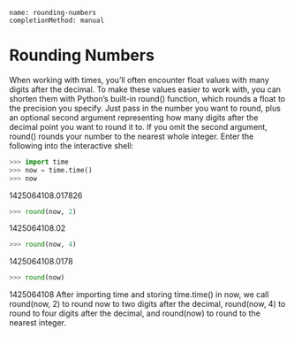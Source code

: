```ngMeta
name: rounding-numbers
completionMethod: manual
```
# Rounding Numbers
When working with times, you’ll often encounter float values with many digits after the decimal. To make these values easier to work with, you can shorten them with Python’s built-in round() function, which rounds a float to the precision you specify. Just pass in the number you want to round, plus an optional second argument representing how many digits after the decimal point you want to round it to. If you omit the second argument, round() rounds your number to the nearest whole integer. Enter the following into the interactive shell:

```python
>>> import time
>>> now = time.time()
>>> now
```
1425064108.017826
```python
>>> round(now, 2)
```
1425064108.02
```python
>>> round(now, 4)
```
1425064108.0178
```python
>>> round(now)
```

1425064108
After importing time and storing time.time() in now, we call round(now, 2) to round now to two digits after the decimal, round(now, 4) to round to four digits after the decimal, and round(now) to round to the nearest integer.

